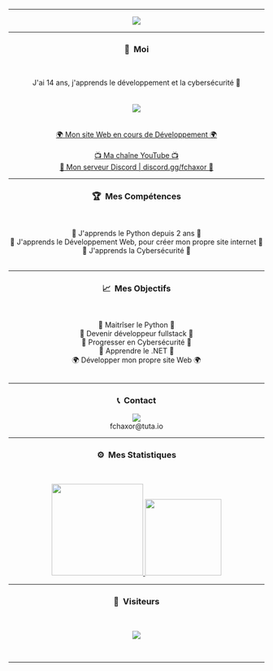 -----

<p align = "center">
<img src="https://cdn.discordapp.com/attachments/875063932702830592/876483003709284382/1rnw2s2kq9761.gif">
</p>

-----
### <p align="center">🧠 &nbsp;Moi</p>
<br>
<p align="center">
  J'ai 14 ans, j'apprends le développement et la cybersécurité 🙂
  <br>
  <br>
  <br>
  <img src="https://cdn.discordapp.com/attachments/875063932702830592/876483155849273404/kiFczG.gif">
  <br>
  <br>
  <br>
  <a href="https://as-blueberry.ml/">🌍 Mon site Web en cours de Développement 🌍</a>
  <br>
  <br>
  <a href="https://www.youtube.com/channel/UCyvB0ekB0itQmzL8tCR6Zuw/">📺 Ma chaîne YouTube 📺</a>
  <br>
  <a href="https://discord.gg/ryMSQHde6D">💬 Mon serveur Discord | discord.gg/fchaxor 💬</a>
  <br>
</p>

-----
### <p align="center">🏆 &nbsp;Mes Compétences</p>
<br>
<p align="center">
  🐍 J'apprends le Python depuis 2 ans 🐍
  <br>
  💠 J'apprends le Développement Web, pour créer mon propre site internet 💠
  <br>
  🔐 J'apprends la Cybersécurité 🔐
  <br>
  <br>
</p>

-----
### <p align="center">📈 &nbsp;Mes Objectifs</p>
<br>
<p align="center">
  🐍 Maitrîser le Python 🐍
  <br>
  💠 Devenir développeur fullstack 💠
  <br>
  🔐 Progresser en Cybersécurité 🔐
  <br>
  🎃 Apprendre le .NET 🎃
  <br>
  🌍 Développer mon propre site Web 🌍
  <br>
  <br>
</p>

-----
### <p align="center">📞 &nbsp;Contact</p>
<p align="center">
  <img src="https://discord.c99.nl/widget/theme-4/859181807232483338.png">
  <br>
  fchaxor@tuta.io
</p>


-----
### <p align="center">⚙️ &nbsp;Mes Statistiques</p>
<br>
<p align="center">
<a href="https://github.com/Hashounet">
  <img height="180em" src="https://github-readme-stats-eight-theta.vercel.app/api?username=Hashounet&show_icons=true&theme=react&include_all_commits=true&locale=fr"/>
  <img height="150em" src="https://github-readme-stats-eight-theta.vercel.app/api/top-langs/?username=Hashounet&layout=compact&langs_count=8&theme=react&locale=fr"/>
</a>
  
</p>

-----

### <p align="center">👀 &nbsp;Visiteurs</p>
<br>
<p align="center">
  <img src="https://profile-counter.glitch.me/Hashounet/count.svg" />
</p>
<br>

-----
